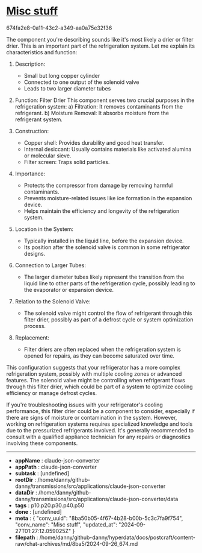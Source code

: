 # [Misc stuff](https://claude.ai/chat/8ba50b05-4f67-4b28-b00b-5c3c7fa9f754)

674fa2e8-0a11-43c2-a349-aa0a75e32f36

 The component you're describing sounds like it's most likely a drier or filter drier. This is an important part of the refrigeration system. Let me explain its characteristics and function:

1. Description:
   - Small but long copper cylinder
   - Connected to one output of the solenoid valve
   - Leads to two larger diameter tubes

2. Function: Filter Drier
   This component serves two crucial purposes in the refrigeration system:
   a) Filtration: It removes contaminants from the refrigerant.
   b) Moisture Removal: It absorbs moisture from the refrigerant system.

3. Construction:
   - Copper shell: Provides durability and good heat transfer.
   - Internal desiccant: Usually contains materials like activated alumina or molecular sieve.
   - Filter screen: Traps solid particles.

4. Importance:
   - Protects the compressor from damage by removing harmful contaminants.
   - Prevents moisture-related issues like ice formation in the expansion device.
   - Helps maintain the efficiency and longevity of the refrigeration system.

5. Location in the System:
   - Typically installed in the liquid line, before the expansion device.
   - Its position after the solenoid valve is common in some refrigerator designs.

6. Connection to Larger Tubes:
   - The larger diameter tubes likely represent the transition from the liquid line to other parts of the refrigeration cycle, possibly leading to the evaporator or expansion device.

7. Relation to the Solenoid Valve:
   - The solenoid valve might control the flow of refrigerant through this filter drier, possibly as part of a defrost cycle or system optimization process.

8. Replacement:
   - Filter driers are often replaced when the refrigeration system is opened for repairs, as they can become saturated over time.

This configuration suggests that your refrigerator has a more complex refrigeration system, possibly with multiple cooling zones or advanced features. The solenoid valve might be controlling when refrigerant flows through this filter drier, which could be part of a system to optimize cooling efficiency or manage defrost cycles.

If you're troubleshooting issues with your refrigerator's cooling performance, this filter drier could be a component to consider, especially if there are signs of moisture or contamination in the system. However, working on refrigeration systems requires specialized knowledge and tools due to the pressurized refrigerants involved. It's generally recommended to consult with a qualified appliance technician for any repairs or diagnostics involving these components.

---

* **appName** : claude-json-converter
* **appPath** : claude-json-converter
* **subtask** : [undefined]
* **rootDir** : /home/danny/github-danny/transmissions/src/applications/claude-json-converter
* **dataDir** : /home/danny/github-danny/transmissions/src/applications/claude-json-converter/data
* **tags** : p10.p20.p30.p40.p50
* **done** : [undefined]
* **meta** : {
  "conv_uuid": "8ba50b05-4f67-4b28-b00b-5c3c7fa9f754",
  "conv_name": "Misc stuff",
  "updated_at": "2024-09-27T01:27:12.059025Z"
}
* **filepath** : /home/danny/github-danny/hyperdata/docs/postcraft/content-raw/chat-archives/md/8ba5/2024-09-26_674.md